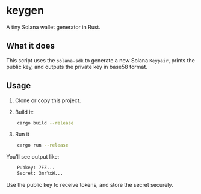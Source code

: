 # keygen

A tiny Solana wallet generator in Rust.

## What it does

This script uses the `solana-sdk` to generate a new Solana `Keypair`, prints the public key, and outputs the private key in base58 format. 
## Usage

1. Clone or copy this project.

2. Build it:
```bash
    cargo build --release
```

3. Run it
```bash
    cargo run --release
```

You’ll see output like:
```bash
    Pubkey: 7FZ...
    Secret: 3mrYxW...
```

Use the public key to receive tokens, and store the secret securely.
